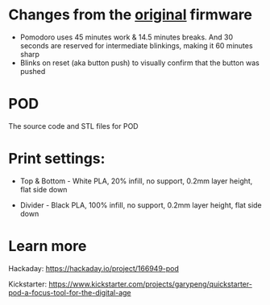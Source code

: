 # Changes from the [original](https://github.com/gary-peng/POD) firmware
- Pomodoro uses 45 minutes work & 14.5 minutes breaks. And 30 seconds are reserved for intermediate blinkings, making it 60 minutes sharp
- Blinks on reset (aka button push) to visually confirm that the button was pushed 


# POD
The source code and STL files for POD

# Print settings:
- Top & Bottom - White PLA, 20% infill, no support, 0.2mm layer height, flat side down

- Divider - Black PLA, 100% infill, no support, 0.2mm layer height, flat side down

# Learn more

Hackaday: https://hackaday.io/project/166949-pod

Kickstarter: https://www.kickstarter.com/projects/garypeng/quickstarter-pod-a-focus-tool-for-the-digital-age
